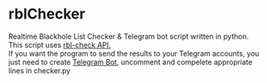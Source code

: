 # rblChecker
Realtime Blackhole List Checker & Telegram bot script written in python. </br>
This script uses <a href="http://rbl-check.org">rbl-check API.</a> </br>
If you want the program to send the results to your Telegram accounts, you just need to create <a href="https://core.telegram.org/bots">Telegram Bot</a>, uncomment and compelete appropriate lines in checker.py
